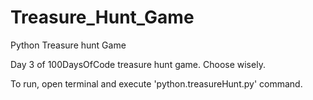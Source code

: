 # Treasure_Hunt_Game
Python Treasure hunt Game

Day 3 of 100DaysOfCode treasure hunt game. Choose wisely.

To run, open terminal and execute 'python.treasureHunt.py' command.